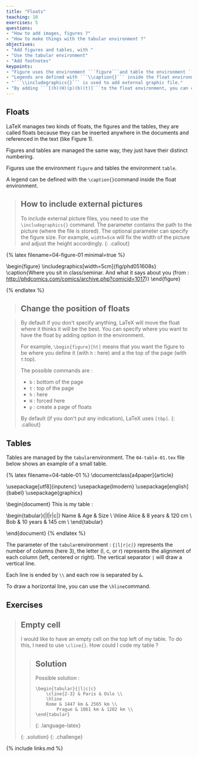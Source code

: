 ```yaml
---
title: "Floats"
teaching: 10
exercises: 5
questions:
- "How to add images, figures ?"
- "How to make things with the tabular environment ?"
objectives:
- "Add figures and tables, with "
- "Use the tabular environment"
- "Add footnotes"
keypoints:
- "Figure uses the environment ```figure```and table the environment ```table```"
- "Legends are defined with ```\\caption{}``` inside the float environment."
- "```\\includegraphics{}``` is used to add external graphic file."
- "By adding ```[(h)(H)(p)(b)(t)]```to the float environment, you can choose how LaTeXT put the float in the document."
---
```


## Floats
LaTeX manages two kinds of floats, the figures and the tables, they are called floats because they can be inserted anywhere in the documents and referenced in the text (like Figure 1).

Figures and tables are managed the same way, they just have their distinct numbering.

Figures use the environment ```figure``` and tables the environment ```table```.

A legend can be defined with the ```\caption{}```command inside the float environment.

> ## How to include external pictures
> To include external picture files, you need to use the ```\includegraphics{}``` command. The parameter contains the path to the picture (where the file is stored).
> The optional parameter can specify the figure size. For example, ```width=5cm``` will fix the width of the picture and adjust the height accordingly.
{: .callout}


  {% latex filename=04-figure-01 minimal=true %}

  \begin{figure}
  \includegraphics[width=5cm]{fig/phd051608s}
  \caption{Where you sit in class/seminar. And what it says about you (from : http://phdcomics.com/comics/archive.php?comicid=1017)}
  \end{figure}

  {% endlatex %}

> ## Change the position of floats

> By default if you don't specify anything, LaTeX will move the float where it thinks it will be the best. You can specify where you want to have the float by adding option in the environment.
>
> For example, ```\begin{figure}[ht]``` means that you want the figure to be where you define it (with ```h``` : here) and a the top of the page (with ```t```:top).
>
> The possible commands  are :
> * ```b``` : bottom of the page
> * ```t``` : top of the page
> * ```h``` : here
> * ```H``` : forced here
> * ```p``` : create a page of floats
>
> By default (if you don't put any indication), LaTeX uses ```[tbp]```.
{: .callout}

## Tables

Tables are managed by the ```tabular```environment. The ```04-table-01.tex``` file below shows an example of a small table.

{% latex filename=04-table-01  %}
\documentclass[a4paper]{article}

\usepackage[utf8]{inputenc}
\usepackage{lmodern}
\usepackage[english]{babel}
\usepackage{graphicx}

\begin{document}
This is my table :


\begin{tabular}{|l|r|c|}
   Name & Age & Size \\
   \hline
   Alice & 8 years & 120 cm \\
   Bob & 10 years & 145 cm \\
\end{tabular}

\end{document}
{% endlatex %}

The parameter of the ```tabular```environment : ```{|l|r|c|}``` represents the number of columns (here 3), the letter (l, c, or r) represents the alignment of each column (left, centered or right).
 The vertical separator ```|``` will draw a vertical line.

Each line is ended by ```\\``` and each row is separated by ```&```.

To draw a horizontal line, you can use the ```\hline```command.

## Exercises

> ## Empty cell 
>
> I would like to have an empty cell on the top left of my table. 
> To do this, I need to use ```\cline{}```.
> How could I code my table ?
>
>
>>
> > ## Solution
> > Possible solution : 
> >	~~~
> >	\begin{tabular}{|l|c|c}
> >		\cline{2-3} & Paris & Oslo \\
> >		\hline
> >		Rome & 1447 km & 2565 km \\ 
> > 		Prague & 1061 km & 1202 km \\
> >	\end{tabular}
> >	~~~
> >	 {: .language-latex}
> 
>
> {: .solution}
{: .challenge}


{% include links.md %}
